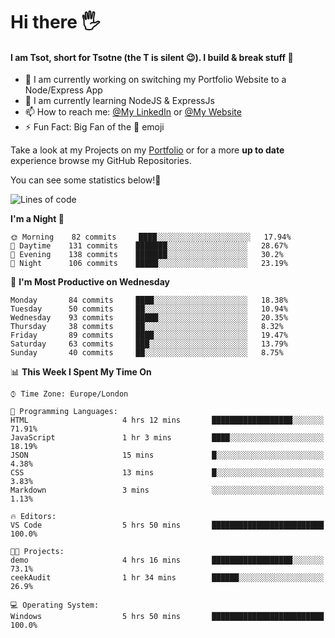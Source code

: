 # Hi there :raised_hand_with_fingers_splayed:
#### I am Tsot, short for Tsotne (the T is silent :wink:). I build & break stuff :space_invader:
- :telescope: I am currently working on switching my Portfolio Website to a Node/Express App
- :seedling: I am currently learning NodeJS & ExpressJs
- :mailbox: How to reach me: [@My LinkedIn](https://www.linkedin.com/in/tsotne-gvadzabia/) or [@My Website](https://tsotnegvadzabia.me/contact)
- :zap: Fun Fact: Big Fan of the :space_invader: emoji

Take a look at my Projects on my [Portfolio](https://tsotnegvadzabia.me/) or for a more **up to date** experience browse my GitHub Repositories.

You can see some statistics below!:space_invader:
<!--START_SECTION:waka-->
![Lines of code](https://img.shields.io/badge/From%20Hello%20World%20I%27ve%20Written-2.3%20million%20lines%20of%20code-blue)

**I'm a Night 🦉** 

```text
🌞 Morning    82 commits     ████░░░░░░░░░░░░░░░░░░░░░   17.94% 
🌆 Daytime    131 commits    ███████░░░░░░░░░░░░░░░░░░   28.67% 
🌃 Evening    138 commits    ███████░░░░░░░░░░░░░░░░░░   30.2% 
🌙 Night      106 commits    █████░░░░░░░░░░░░░░░░░░░░   23.19%

```
📅 **I'm Most Productive on Wednesday** 

```text
Monday       84 commits     ████░░░░░░░░░░░░░░░░░░░░░   18.38% 
Tuesday      50 commits     ██░░░░░░░░░░░░░░░░░░░░░░░   10.94% 
Wednesday    93 commits     █████░░░░░░░░░░░░░░░░░░░░   20.35% 
Thursday     38 commits     ██░░░░░░░░░░░░░░░░░░░░░░░   8.32% 
Friday       89 commits     ████░░░░░░░░░░░░░░░░░░░░░   19.47% 
Saturday     63 commits     ███░░░░░░░░░░░░░░░░░░░░░░   13.79% 
Sunday       40 commits     ██░░░░░░░░░░░░░░░░░░░░░░░   8.75%

```


📊 **This Week I Spent My Time On** 

```text
⌚︎ Time Zone: Europe/London

💬 Programming Languages: 
HTML                     4 hrs 12 mins       ██████████████████░░░░░░░   71.91% 
JavaScript               1 hr 3 mins         ████░░░░░░░░░░░░░░░░░░░░░   18.19% 
JSON                     15 mins             █░░░░░░░░░░░░░░░░░░░░░░░░   4.38% 
CSS                      13 mins             █░░░░░░░░░░░░░░░░░░░░░░░░   3.83% 
Markdown                 3 mins              ░░░░░░░░░░░░░░░░░░░░░░░░░   1.13%

🔥 Editors: 
VS Code                  5 hrs 50 mins       █████████████████████████   100.0%

🐱‍💻 Projects: 
demo                     4 hrs 16 mins       ██████████████████░░░░░░░   73.1% 
ceekAudit                1 hr 34 mins        ██████░░░░░░░░░░░░░░░░░░░   26.9%

💻 Operating System: 
Windows                  5 hrs 50 mins       █████████████████████████   100.0%

```


<!--END_SECTION:waka-->
